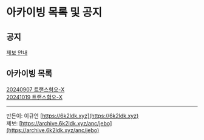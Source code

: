 # 아카이빙 목록 및 공지

## 공지
[제보 안내](https://archive.6k2ldk.xyz/anc/jebo)
## 아카이빙 목록
[20240907 트랜스혐오-X](https://archive.6k2ldk.xyz/hate/20240907-trans-x)<br>
[20241019 트랜스혐오-X](https://archive.6k2ldk.xyz/hate/20241019-trans-x)

------------------
만든이: 이규언 [https://6k2ldk.xyz](https://6k2ldk.xyz) <br>
제보: [https://archive.6k2ldk.xyz/anc/jebo](https://archive.6k2ldk.xyz/anc/jebo)
